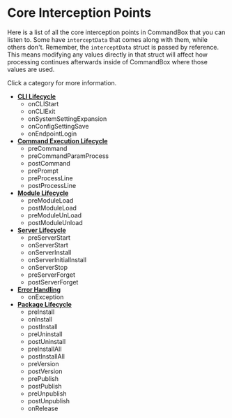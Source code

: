 # Core Interception Points

Here is a list of all the core interception points in CommandBox that you can listen to. Some have `interceptData` that comes along with them, while others don't. Remember, the `interceptData` struct is passed by reference. This means modifying any values directly in that struct will affect how processing continues afterwards inside of CommandBox where those values are used.

Click a category for more information.

* [**CLI Lifecycle**](cli-lifecycle.md)
  * onCLIStart
  * onCLIExit
  * onSystemSettingExpansion
  * onConfigSettingSave
  * onEndpointLogin
* [**Command Execution Lifecycle**](command-execution-lifecycle.md)
  * preCommand
  * preCommandParamProcess
  * postCommand
  * prePrompt
  * preProcessLine
  * postProcessLine
* [**Module Lifecycle**](module-lifecycle.md)
  * preModuleLoad
  * postModuleLoad
  * preModuleUnLoad
  * postModuleUnload
* [**Server Lifecycle**](server-lifecycle.md)
  * preServerStart
  * onServerStart
  * onServerInstall
  * onServerInitialInstall
  * onServerStop
  * preServerForget
  * postServerForget
* [**Error Handling**](error-handling.md)
  * onException
* [**Package Lifecycle**](package-lifecycle.md)
  * preInstall
  * onInstall
  * postInstall
  * preUninstall
  * postUninstall
  * preInstallAll
  * postInstallAll
  * preVersion
  * postVersion
  * prePublish
  * postPublish
  * preUnpublish
  * postUnpublish
  * onRelease
